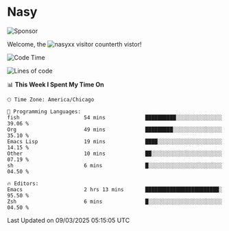 # Nasy

<!--
<p align="center">
<img height="200" src="https://github-readme-stats.vercel.app/api?username=nasyxx&count_private=true&show_icons=true&theme=dracula&include_all_commits=true"/>
<img height="200" src="https://github-readme-stats.vercel.app/api/top-langs/?username=nasyxx&theme=dracula&hide=html,jupyter+notebook&count_private=true&show_icons=true"/>
</p>

  
----------------
-->

![Sponsor](https://img.shields.io/static/v1.svg?label=Sponsor&message=%E2%9D%A4&logo=GitHub&style=flat&color=pink)
 
Welcome, the ![nasyxx visitor counter](https://count.getloli.com/get/@nasyxx?theme=rule34)th vistor!
 
<!--START_SECTION:waka-->
![Code Time](http://img.shields.io/badge/Code%20Time-4%2C739%20hrs%209%20mins-blue)

![Lines of code](https://img.shields.io/badge/From%20Hello%20World%20I%27ve%20Written-6.3%20million%20lines%20of%20code-blue)

📊 **This Week I Spent My Time On** 

```text
🕑︎ Time Zone: America/Chicago

💬 Programming Languages: 
fish                     54 mins             ██████████░░░░░░░░░░░░░░░   39.06 % 
Org                      49 mins             █████████░░░░░░░░░░░░░░░░   35.10 % 
Emacs Lisp               19 mins             ████░░░░░░░░░░░░░░░░░░░░░   14.15 % 
Other                    10 mins             ██░░░░░░░░░░░░░░░░░░░░░░░   07.19 % 
sh                       6 mins              █░░░░░░░░░░░░░░░░░░░░░░░░   04.50 % 

🔥 Editors: 
Emacs                    2 hrs 13 mins       ████████████████████████░   95.50 % 
Zsh                      6 mins              █░░░░░░░░░░░░░░░░░░░░░░░░   04.50 % 
```


 Last Updated on 09/03/2025 05:15:05 UTC
<!--END_SECTION:waka-->

<!-- ![visitors](https://visitor-badge.laobi.icu/badge?page_id=nasyxx.nasyxx) -->

